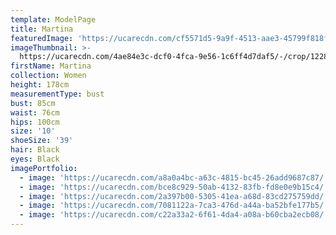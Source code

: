 ```yaml
---
template: ModelPage
title: Martina
featuredImage: 'https://ucarecdn.com/cf5571d5-9a9f-4513-aae3-45799f818f36/'
imageThumbnail: >-
  https://ucarecdn.com/4ae84e3c-dcf0-4fca-9e56-1c6ff4d7daf5/-/crop/1228x1613/617,0/-/preview/
firstName: Martina
collection: Women
height: 178cm
measurementType: bust
bust: 85cm
waist: 76cm
hips: 100cm
size: '10'
shoeSize: '39'
hair: Black
eyes: Black
imagePortfolio:
  - image: 'https://ucarecdn.com/a8a0a4bc-a63c-4815-bc45-26add9687c87/'
  - image: 'https://ucarecdn.com/bce8c929-50ab-4132-83fb-fd8e0e9b15c4/'
  - image: 'https://ucarecdn.com/2a397b00-5305-41ea-a68d-83cd275759dd/'
  - image: 'https://ucarecdn.com/7081122a-7ca3-476d-a44a-ba52bfe177b5/'
  - image: 'https://ucarecdn.com/c22a33a2-6f61-4da4-a08a-b60cba2ecb08/'
---
```


